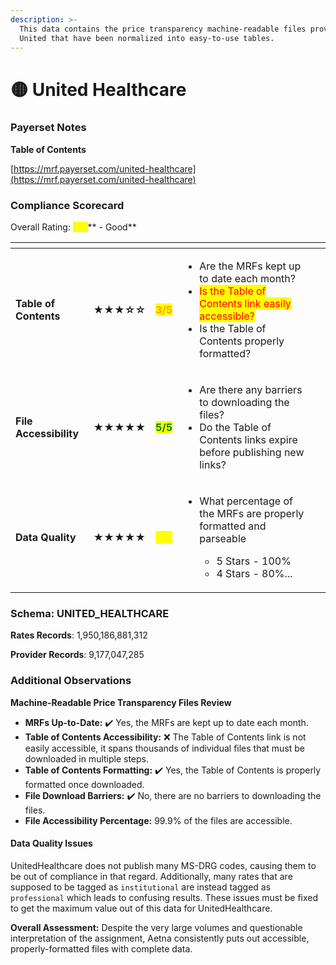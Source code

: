 ```yaml
---
description: >-
  This data contains the price transparency machine-readable files provided by
  United that have been normalized into easy-to-use tables.
---
```


# 🟡 United Healthcare

### Payerset Notes

**Table of Contents**

[https://mrf.payerset.com/united-healthcare](https://mrf.payerset.com/united-healthcare)

### Compliance Scorecard

Overall Rating: <mark style="color:yellow;">**4/5**</mark>** - Good**

<table data-view="cards"><thead><tr><th></th><th></th><th></th><th></th><th data-hidden data-card-cover data-type="files"></th></tr></thead><tbody><tr><td><strong>Table of Contents</strong></td><td><strong>★★★☆☆</strong></td><td><mark style="color:orange;"><strong>3/5</strong></mark></td><td><ul><li>Are the MRFs kept up to date each month? </li><li><mark style="color:red;">Is the Table of Contents link easily accessible?</mark></li><li>Is the Table of Contents properly formatted?</li></ul></td><td></td></tr><tr><td><strong>File Accessibility</strong></td><td><strong>★★★★★</strong></td><td><mark style="color:green;"><strong>5/5</strong></mark></td><td><ul><li>Are there any barriers to downloading the files?</li><li>Do the Table of Contents links expire before publishing new links?</li></ul></td><td></td></tr><tr><td><strong>Data Quality</strong></td><td><strong>★★★★★</strong></td><td><mark style="color:yellow;"><strong>4/5</strong></mark></td><td><ul><li><p>What percentage of the MRFs are properly formatted and parseable</p><ul><li>5 Stars - 100%</li><li>4 Stars - 80%...</li></ul></li></ul></td><td></td></tr></tbody></table>

### Schema: UNITED\_HEALTHCARE

**Rates Records**: 1,950,186,881,312

**Provider Records**: 9,177,047,285

### Additional Observations

**Machine-Readable Price Transparency Files Review**

* **MRFs Up-to-Date:** ✔️ Yes, the MRFs are kept up to date each month.
* **Table of Contents Accessibility:** ❌ The Table of Contents link is not easily accessible, it spans thousands of individual files that must be downloaded in multiple steps.
* **Table of Contents Formatting:** ✔️ Yes, the Table of Contents is properly formatted once downloaded.
* **File Download Barriers:** ✔️ No, there are no barriers to downloading the files.
* **File Accessibility Percentage:** 99.9% of the files are accessible.

#### Data Quality Issues

UnitedHealthcare does not publish many MS-DRG codes, causing them to be out of compliance in that regard. Additionally, many rates that are supposed to be tagged as `institutional` are instead tagged as `professional` which leads to confusing results. These issues must be fixed to get the maximum value out of this data for UnitedHealthcare.

**Overall Assessment:** Despite the very large volumes and questionable interpretation of the assignment, Aetna consistently puts out accessible, properly-formatted files with complete data.
